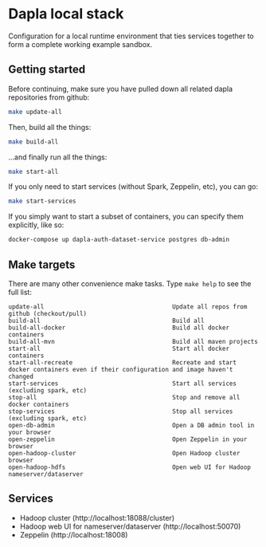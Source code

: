 # Dapla local stack

Configuration for a local runtime environment that ties services together
to form a complete working example sandbox.


## Getting started

Before continuing, make sure you have pulled down all related dapla repositories from github:

```sh
make update-all
```

Then, build all the things:
```sh
make build-all
```

...and finally run all the things:
```sh
make start-all
```

If you only need to start services (without Spark, Zeppelin, etc), you can go:
```sh
make start-services
```

If you simply want to start a subset of containers, you can specify them explicitly, like so:
```sh
docker-compose up dapla-auth-dataset-service postgres db-admin
```


## Make targets

There are many other convenience make tasks. Type `make help` to see the full list:
```
update-all                                    Update all repos from github (checkout/pull)
build-all                                     Build all
build-all-docker                              Build all docker containers
build-all-mvn                                 Build all maven projects
start-all                                     Start all docker containers
start-all-recreate                            Recreate and start docker containers even if their configuration and image haven't changed
start-services                                Start all services (excluding spark, etc)
stop-all                                      Stop and remove all docker containers
stop-services                                 Stop all services (excluding spark, etc)
open-db-admin                                 Open a DB admin tool in your browser
open-zeppelin                                 Open Zeppelin in your browser
open-hadoop-cluster                           Open Hadoop cluster browser
open-hadoop-hdfs                              Open web UI for Hadoop nameserver/dataserver
```

## Services

* Hadoop cluster (http://localhost:18088/cluster)
* Hadoop web UI for nameserver/dataserver (http://localhost:50070)
* Zeppelin (http://localhost:18008)
